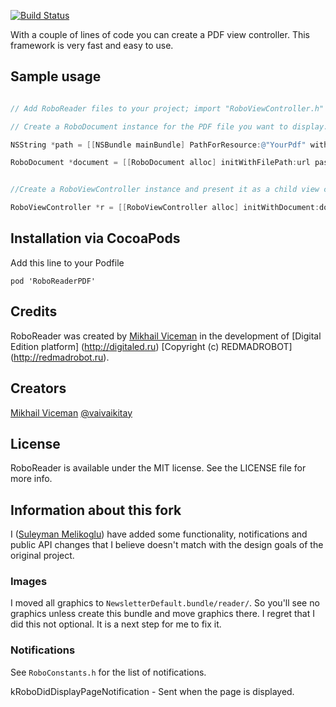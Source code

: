 [![Build Status](https://travis-ci.org/vaivaikitay/RoboReader.png?branch=master)](https://travis-ci.org/vaivaikitay/RoboReader)

With a couple of lines of code you can create a PDF view controller. This framework is very fast and easy to use.


## Sample usage

``` objective-c

// Add RoboReader files to your project; import "RoboViewController.h"

// Create a RoboDocument instance for the PDF file you want to display.

NSString *path = [[NSBundle mainBundle] PathForResource:@"YourPdf" withExtension:@"pdf"]; 

RoboDocument *document = [[RoboDocument alloc] initWithFilePath:url password:@"YourPdfPassword_or_nil"]


//Create a RoboViewController instance and present it as a child view controller.

RoboViewController *r = [[RoboViewController alloc] initWithDocument:document];

```


## Installation via CocoaPods

Add this line to your Podfile
```
pod 'RoboReaderPDF'
```


## Credits

RoboReader was created by [Mikhail Viceman](https://github.com/vaivaikitay) in the development of  [Digital Edition platform] (http://digitaled.ru) [Copyright (c) REDMADROBOT] (http://redmadrobot.ru).


## Creators

[Mikhail Viceman](https://github.com/vaivaikitay)
[@vaivaikitay](https://twitter.com/vaivaikitay)


## License

RoboReader is available under the MIT license. See the LICENSE file for more info.

## Information about this fork

I ([Suleyman Melikoglu](http://www.melikoglu.info)) have added some functionality, notifications and public API changes that I believe doesn't match with the design goals of the original project.

### Images 

I moved all graphics to `NewsletterDefault.bundle/reader/`. So you'll see no graphics unless create this bundle and move graphics there.
I regret that I did this not optional. It is a next step for me to fix it.

### Notifications

See `RoboConstants.h` for the list of notifications.

kRoboDidDisplayPageNotification - Sent when the page is displayed.
